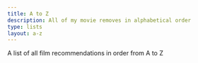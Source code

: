 ```yaml
---
title: A to Z
description: All of my movie removes in alphabetical order
type: lists
layout: a-z
---
```

A list of all film recommendations in order from A to Z
